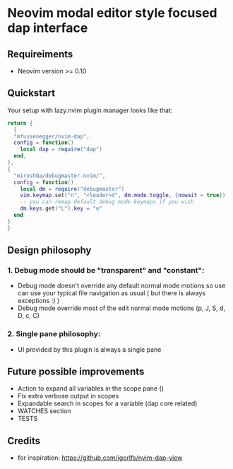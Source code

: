 # Neovim modal editor style focused dap interface

## Requireiments
- Neovim version >= 0.10

## Quickstart
Your setup with lazy.nvim plugin manager looks like that:
```lua
return {
  {
  "mfussenegger/nvim-dap",
  config = function()
    local dap = require("dap")
  end,
},
{
  "miroshQa/debugmaster.nvim/",
  config = function()
    local dm = require("debugmaster")
    vim.keymap.set("n", "<leader>d", dm.mode.toggle, {nowait = true})
    -- you can remap default debug mode keymaps if you wish
    dm.keys.get("L").key = "o"
  end
}
}

```

## Design philosophy
### 1. Debug mode should be "transparent" and "constant":
- Debug mode doesn't override any default normal mode motions
so use can use your typical file navigation as usual  ( but there is always exceptions :) )
- Debug mode override most of the edit normal mode motions (p, J, S, d, D, c, C)

### 2. Single pane philosophy:
- UI provided by this plugin is always a single pane


## Future possible improvements
- Action to expand all variables in the scope pane ()
- Fix extra verbose output in scopes
- Expandable search in scopes for a variable (dap core related)
- WATCHES section
- TESTS

## Credits
- for inspiration: https://github.com/igorlfs/nvim-dap-view 
